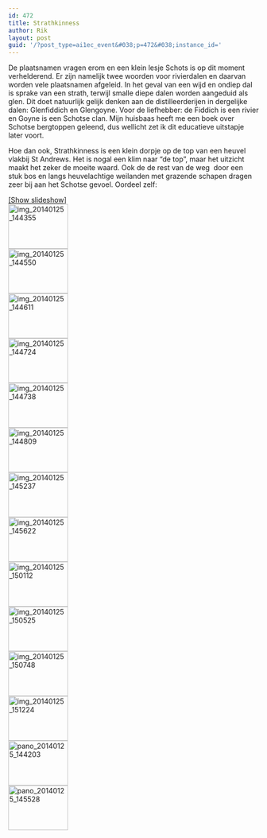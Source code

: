 ```yaml
---
id: 472
title: Strathkinness
author: Rik
layout: post
guid: '/?post_type=ai1ec_event&#038;p=472&#038;instance_id='
---
```

De plaatsnamen vragen erom en een klein lesje Schots is op dit moment verhelderend. Er zijn namelijk twee woorden voor rivierdalen en daarvan worden vele plaatsnamen afgeleid. In het geval van een wijd en ondiep dal is sprake van een strath, terwijl smalle diepe dalen worden aangeduid als glen. Dit doet natuurlijk gelijk denken aan de distilleerderijen in dergelijke dalen: Glenfiddich en Glengoyne. Voor de liefhebber: de Fiddich is een rivier en Goyne is een Schotse clan. Mijn huisbaas heeft me een boek over Schotse bergtoppen geleend, dus wellicht zet ik dit educatieve uitstapje later voort.

Hoe dan ook, Strathkinness is een klein dorpje op de top van een heuvel vlakbij St Andrews. Het is nogal een klim naar &#8220;de top&#8221;, maar het uitzicht maakt het zeker de moeite waard. Ook de de rest van de weg  door een stuk bos en langs heuvelachtige weilanden met grazende schapen dragen zeer bij aan het Schotse gevoel. Oordeel zelf:

<div
	class="ngg-galleryoverview ngg-ajax-pagination-none"
	id="ngg-gallery-768723fcf2d69555121c82d15fc1243b-1">
  <div class="slideshowlink">
    <a href='http://csbnw.no-ip.org:38/index.php/nggallery/slideshow?p=472'>[Show slideshow]</a>
  </div>
  
  <!-- Thumbnails -->
  
  <div id="ngg-image-0" class="ngg-gallery-thumbnail-box" >
    <div class="ngg-gallery-thumbnail">
      <a href="http://csbnw.no-ip.org:38/wp-content/gallery/Strathkinness/IMG_20140125_144355.jpg"
               title=""
               data-src="http://csbnw.no-ip.org:38/wp-content/gallery/Strathkinness/IMG_20140125_144355.jpg"
               data-thumbnail="http://csbnw.no-ip.org:38/wp-content/gallery/Strathkinness/thumbs/thumbs_IMG_20140125_144355.jpg"
               data-image-id="236"
               data-title="img_20140125_144355"
               data-description=""
               class="ngg-fancybox" rel="768723fcf2d69555121c82d15fc1243b"> <img
                    title="img_20140125_144355"
                    alt="img_20140125_144355"
                    src="http://csbnw.no-ip.org:38/wp-content/gallery/Strathkinness/thumbs/thumbs_IMG_20140125_144355.jpg"
                    width="120"
                    height="90"
                    style="max-width:none;"
 /> </a>
    </div>
  </div>
  
  <div id="ngg-image-1" class="ngg-gallery-thumbnail-box" >
    <div class="ngg-gallery-thumbnail">
      <a href="http://csbnw.no-ip.org:38/wp-content/gallery/Strathkinness/IMG_20140125_144550.jpg"
               title=""
               data-src="http://csbnw.no-ip.org:38/wp-content/gallery/Strathkinness/IMG_20140125_144550.jpg"
               data-thumbnail="http://csbnw.no-ip.org:38/wp-content/gallery/Strathkinness/thumbs/thumbs_IMG_20140125_144550.jpg"
               data-image-id="237"
               data-title="img_20140125_144550"
               data-description=""
               class="ngg-fancybox" rel="768723fcf2d69555121c82d15fc1243b"> <img
                    title="img_20140125_144550"
                    alt="img_20140125_144550"
                    src="http://csbnw.no-ip.org:38/wp-content/gallery/Strathkinness/thumbs/thumbs_IMG_20140125_144550.jpg"
                    width="120"
                    height="90"
                    style="max-width:none;"
 /> </a>
    </div>
  </div>
  
  <div id="ngg-image-2" class="ngg-gallery-thumbnail-box" >
    <div class="ngg-gallery-thumbnail">
      <a href="http://csbnw.no-ip.org:38/wp-content/gallery/Strathkinness/IMG_20140125_144611.jpg"
               title=""
               data-src="http://csbnw.no-ip.org:38/wp-content/gallery/Strathkinness/IMG_20140125_144611.jpg"
               data-thumbnail="http://csbnw.no-ip.org:38/wp-content/gallery/Strathkinness/thumbs/thumbs_IMG_20140125_144611.jpg"
               data-image-id="238"
               data-title="img_20140125_144611"
               data-description=""
               class="ngg-fancybox" rel="768723fcf2d69555121c82d15fc1243b"> <img
                    title="img_20140125_144611"
                    alt="img_20140125_144611"
                    src="http://csbnw.no-ip.org:38/wp-content/gallery/Strathkinness/thumbs/thumbs_IMG_20140125_144611.jpg"
                    width="120"
                    height="90"
                    style="max-width:none;"
 /> </a>
    </div>
  </div>
  
  <div id="ngg-image-3" class="ngg-gallery-thumbnail-box" >
    <div class="ngg-gallery-thumbnail">
      <a href="http://csbnw.no-ip.org:38/wp-content/gallery/Strathkinness/IMG_20140125_144724.jpg"
               title=""
               data-src="http://csbnw.no-ip.org:38/wp-content/gallery/Strathkinness/IMG_20140125_144724.jpg"
               data-thumbnail="http://csbnw.no-ip.org:38/wp-content/gallery/Strathkinness/thumbs/thumbs_IMG_20140125_144724.jpg"
               data-image-id="239"
               data-title="img_20140125_144724"
               data-description=""
               class="ngg-fancybox" rel="768723fcf2d69555121c82d15fc1243b"> <img
                    title="img_20140125_144724"
                    alt="img_20140125_144724"
                    src="http://csbnw.no-ip.org:38/wp-content/gallery/Strathkinness/thumbs/thumbs_IMG_20140125_144724.jpg"
                    width="120"
                    height="90"
                    style="max-width:none;"
 /> </a>
    </div>
  </div>
  
  <div id="ngg-image-4" class="ngg-gallery-thumbnail-box" >
    <div class="ngg-gallery-thumbnail">
      <a href="http://csbnw.no-ip.org:38/wp-content/gallery/Strathkinness/IMG_20140125_144738.jpg"
               title=""
               data-src="http://csbnw.no-ip.org:38/wp-content/gallery/Strathkinness/IMG_20140125_144738.jpg"
               data-thumbnail="http://csbnw.no-ip.org:38/wp-content/gallery/Strathkinness/thumbs/thumbs_IMG_20140125_144738.jpg"
               data-image-id="240"
               data-title="img_20140125_144738"
               data-description=""
               class="ngg-fancybox" rel="768723fcf2d69555121c82d15fc1243b"> <img
                    title="img_20140125_144738"
                    alt="img_20140125_144738"
                    src="http://csbnw.no-ip.org:38/wp-content/gallery/Strathkinness/thumbs/thumbs_IMG_20140125_144738.jpg"
                    width="120"
                    height="90"
                    style="max-width:none;"
 /> </a>
    </div>
  </div>
  
  <div id="ngg-image-5" class="ngg-gallery-thumbnail-box" >
    <div class="ngg-gallery-thumbnail">
      <a href="http://csbnw.no-ip.org:38/wp-content/gallery/Strathkinness/IMG_20140125_144809.jpg"
               title=""
               data-src="http://csbnw.no-ip.org:38/wp-content/gallery/Strathkinness/IMG_20140125_144809.jpg"
               data-thumbnail="http://csbnw.no-ip.org:38/wp-content/gallery/Strathkinness/thumbs/thumbs_IMG_20140125_144809.jpg"
               data-image-id="241"
               data-title="img_20140125_144809"
               data-description=""
               class="ngg-fancybox" rel="768723fcf2d69555121c82d15fc1243b"> <img
                    title="img_20140125_144809"
                    alt="img_20140125_144809"
                    src="http://csbnw.no-ip.org:38/wp-content/gallery/Strathkinness/thumbs/thumbs_IMG_20140125_144809.jpg"
                    width="120"
                    height="90"
                    style="max-width:none;"
 /> </a>
    </div>
  </div>
  
  <div id="ngg-image-6" class="ngg-gallery-thumbnail-box" >
    <div class="ngg-gallery-thumbnail">
      <a href="http://csbnw.no-ip.org:38/wp-content/gallery/Strathkinness/IMG_20140125_145237.jpg"
               title=""
               data-src="http://csbnw.no-ip.org:38/wp-content/gallery/Strathkinness/IMG_20140125_145237.jpg"
               data-thumbnail="http://csbnw.no-ip.org:38/wp-content/gallery/Strathkinness/thumbs/thumbs_IMG_20140125_145237.jpg"
               data-image-id="242"
               data-title="img_20140125_145237"
               data-description=""
               class="ngg-fancybox" rel="768723fcf2d69555121c82d15fc1243b"> <img
                    title="img_20140125_145237"
                    alt="img_20140125_145237"
                    src="http://csbnw.no-ip.org:38/wp-content/gallery/Strathkinness/thumbs/thumbs_IMG_20140125_145237.jpg"
                    width="120"
                    height="90"
                    style="max-width:none;"
 /> </a>
    </div>
  </div>
  
  <div id="ngg-image-7" class="ngg-gallery-thumbnail-box" >
    <div class="ngg-gallery-thumbnail">
      <a href="http://csbnw.no-ip.org:38/wp-content/gallery/Strathkinness/IMG_20140125_145622.jpg"
               title=""
               data-src="http://csbnw.no-ip.org:38/wp-content/gallery/Strathkinness/IMG_20140125_145622.jpg"
               data-thumbnail="http://csbnw.no-ip.org:38/wp-content/gallery/Strathkinness/thumbs/thumbs_IMG_20140125_145622.jpg"
               data-image-id="243"
               data-title="img_20140125_145622"
               data-description=""
               class="ngg-fancybox" rel="768723fcf2d69555121c82d15fc1243b"> <img
                    title="img_20140125_145622"
                    alt="img_20140125_145622"
                    src="http://csbnw.no-ip.org:38/wp-content/gallery/Strathkinness/thumbs/thumbs_IMG_20140125_145622.jpg"
                    width="120"
                    height="90"
                    style="max-width:none;"
 /> </a>
    </div>
  </div>
  
  <div id="ngg-image-8" class="ngg-gallery-thumbnail-box" >
    <div class="ngg-gallery-thumbnail">
      <a href="http://csbnw.no-ip.org:38/wp-content/gallery/Strathkinness/IMG_20140125_150112.jpg"
               title=""
               data-src="http://csbnw.no-ip.org:38/wp-content/gallery/Strathkinness/IMG_20140125_150112.jpg"
               data-thumbnail="http://csbnw.no-ip.org:38/wp-content/gallery/Strathkinness/thumbs/thumbs_IMG_20140125_150112.jpg"
               data-image-id="244"
               data-title="img_20140125_150112"
               data-description=""
               class="ngg-fancybox" rel="768723fcf2d69555121c82d15fc1243b"> <img
                    title="img_20140125_150112"
                    alt="img_20140125_150112"
                    src="http://csbnw.no-ip.org:38/wp-content/gallery/Strathkinness/thumbs/thumbs_IMG_20140125_150112.jpg"
                    width="120"
                    height="90"
                    style="max-width:none;"
 /> </a>
    </div>
  </div>
  
  <div id="ngg-image-9" class="ngg-gallery-thumbnail-box" >
    <div class="ngg-gallery-thumbnail">
      <a href="http://csbnw.no-ip.org:38/wp-content/gallery/Strathkinness/IMG_20140125_150525.jpg"
               title=""
               data-src="http://csbnw.no-ip.org:38/wp-content/gallery/Strathkinness/IMG_20140125_150525.jpg"
               data-thumbnail="http://csbnw.no-ip.org:38/wp-content/gallery/Strathkinness/thumbs/thumbs_IMG_20140125_150525.jpg"
               data-image-id="245"
               data-title="img_20140125_150525"
               data-description=""
               class="ngg-fancybox" rel="768723fcf2d69555121c82d15fc1243b"> <img
                    title="img_20140125_150525"
                    alt="img_20140125_150525"
                    src="http://csbnw.no-ip.org:38/wp-content/gallery/Strathkinness/thumbs/thumbs_IMG_20140125_150525.jpg"
                    width="120"
                    height="90"
                    style="max-width:none;"
 /> </a>
    </div>
  </div>
  
  <div id="ngg-image-10" class="ngg-gallery-thumbnail-box" >
    <div class="ngg-gallery-thumbnail">
      <a href="http://csbnw.no-ip.org:38/wp-content/gallery/Strathkinness/IMG_20140125_150748.jpg"
               title=""
               data-src="http://csbnw.no-ip.org:38/wp-content/gallery/Strathkinness/IMG_20140125_150748.jpg"
               data-thumbnail="http://csbnw.no-ip.org:38/wp-content/gallery/Strathkinness/thumbs/thumbs_IMG_20140125_150748.jpg"
               data-image-id="246"
               data-title="img_20140125_150748"
               data-description=""
               class="ngg-fancybox" rel="768723fcf2d69555121c82d15fc1243b"> <img
                    title="img_20140125_150748"
                    alt="img_20140125_150748"
                    src="http://csbnw.no-ip.org:38/wp-content/gallery/Strathkinness/thumbs/thumbs_IMG_20140125_150748.jpg"
                    width="120"
                    height="90"
                    style="max-width:none;"
 /> </a>
    </div>
  </div>
  
  <div id="ngg-image-11" class="ngg-gallery-thumbnail-box" >
    <div class="ngg-gallery-thumbnail">
      <a href="http://csbnw.no-ip.org:38/wp-content/gallery/Strathkinness/IMG_20140125_151224.jpg"
               title=""
               data-src="http://csbnw.no-ip.org:38/wp-content/gallery/Strathkinness/IMG_20140125_151224.jpg"
               data-thumbnail="http://csbnw.no-ip.org:38/wp-content/gallery/Strathkinness/thumbs/thumbs_IMG_20140125_151224.jpg"
               data-image-id="247"
               data-title="img_20140125_151224"
               data-description=""
               class="ngg-fancybox" rel="768723fcf2d69555121c82d15fc1243b"> <img
                    title="img_20140125_151224"
                    alt="img_20140125_151224"
                    src="http://csbnw.no-ip.org:38/wp-content/gallery/Strathkinness/thumbs/thumbs_IMG_20140125_151224.jpg"
                    width="120"
                    height="90"
                    style="max-width:none;"
 /> </a>
    </div>
  </div>
  
  <div id="ngg-image-12" class="ngg-gallery-thumbnail-box" >
    <div class="ngg-gallery-thumbnail">
      <a href="http://csbnw.no-ip.org:38/wp-content/gallery/Strathkinness/PANO_20140125_144203.jpg"
               title=""
               data-src="http://csbnw.no-ip.org:38/wp-content/gallery/Strathkinness/PANO_20140125_144203.jpg"
               data-thumbnail="http://csbnw.no-ip.org:38/wp-content/gallery/Strathkinness/thumbs/thumbs_PANO_20140125_144203.jpg"
               data-image-id="249"
               data-title="pano_20140125_144203"
               data-description=""
               class="ngg-fancybox" rel="768723fcf2d69555121c82d15fc1243b"> <img
                    title="pano_20140125_144203"
                    alt="pano_20140125_144203"
                    src="http://csbnw.no-ip.org:38/wp-content/gallery/Strathkinness/thumbs/thumbs_PANO_20140125_144203.jpg"
                    width="120"
                    height="90"
                    style="max-width:none;"
 /> </a>
    </div>
  </div>
  
  <div id="ngg-image-13" class="ngg-gallery-thumbnail-box" >
    <div class="ngg-gallery-thumbnail">
      <a href="http://csbnw.no-ip.org:38/wp-content/gallery/Strathkinness/PANO_20140125_145528.jpg"
               title=""
               data-src="http://csbnw.no-ip.org:38/wp-content/gallery/Strathkinness/PANO_20140125_145528.jpg"
               data-thumbnail="http://csbnw.no-ip.org:38/wp-content/gallery/Strathkinness/thumbs/thumbs_PANO_20140125_145528.jpg"
               data-image-id="250"
               data-title="pano_20140125_145528"
               data-description=""
               class="ngg-fancybox" rel="768723fcf2d69555121c82d15fc1243b"> <img
                    title="pano_20140125_145528"
                    alt="pano_20140125_145528"
                    src="http://csbnw.no-ip.org:38/wp-content/gallery/Strathkinness/thumbs/thumbs_PANO_20140125_145528.jpg"
                    width="120"
                    height="90"
                    style="max-width:none;"
 /> </a>
    </div>
  </div>
  
  <!-- Pagination -->
  
  <div class='ngg-clear'>
  </div>
</div>